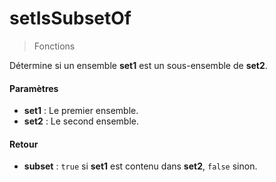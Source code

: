 # setIsSubsetOf
> Fonctions

Détermine si un ensemble **set1** est un sous-ensemble de **set2**.

#### Paramètres

- **set1** : Le premier ensemble.
- **set2** : Le second ensemble.

#### Retour

- **subset** : `true` si **set1** est contenu dans **set2**, `false` sinon.


